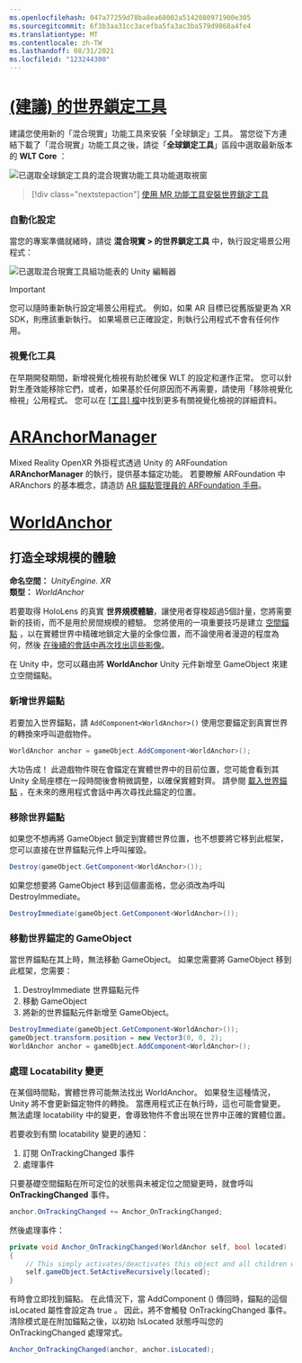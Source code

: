 ```yaml
---
ms.openlocfilehash: 047a77259d78ba8ea68002a5142080971900e305
ms.sourcegitcommit: 6f3b3aa31cc3acefba5fa3ac3ba579d9868a4fe4
ms.translationtype: MT
ms.contentlocale: zh-TW
ms.lasthandoff: 08/31/2021
ms.locfileid: "123244300"
---
```

# <a name="world-locking-tools-recommended"></a>[ (建議) 的世界鎖定工具 ](#tab/wlt)

建議您使用新的「混合現實」功能工具來安裝「全球鎖定」工具。 當您從下方連結下載了「混合現實」功能工具之後，請從「**全球鎖定工具**」區段中選取最新版本的 **WLT Core** ：

![已選取全球鎖定工具的混合現實功能工具功能選取視窗](../../images/spatial-anchors-setup-img-01.png)

> [!div class="nextstepaction"]
> [使用 MR 功能工具安裝世界鎖定工具](../../welcome-to-mr-feature-tool.md)

### <a name="automated-setup"></a>自動化設定

當您的專案準備就緒時，請從 **混合現實 > 的世界鎖定工具** 中，執行設定場景公用程式：

![已選取混合現實工具組功能表的 Unity 編輯器](../../images/world-locking-configuration-img-01.jpeg)

> [!IMPORTANT]
> 您可以隨時重新執行設定場景公用程式。 例如，如果 AR 目標已從舊版變更為 XR SDK，則應該重新執行。 如果場景已正確設定，則執行公用程式不會有任何作用。

### <a name="visualizers"></a>視覺化工具

在早期開發期間，新增視覺化檢視有助於確保 WLT 的設定和運作正常。 您可以針對生產效能移除它們，或者，如果基於任何原因而不再需要，請使用「移除視覺化檢視」公用程式。 您可以在 [ [工具] 檔](https://microsoft.github.io/MixedReality-WorldLockingTools-Unity/DocGen/Documentation/HowTos/Tools.html#visualizers)中找到更多有關視覺化檢視的詳細資料。

# <a name="aranchormanager"></a>[ARAnchorManager](#tab/anchorstore)

Mixed Reality OpenXR 外掛程式透過 Unity 的 ARFoundation **ARAnchorManager** 的執行，提供基本錨定功能。 若要瞭解 ARFoundation 中 ARAnchors 的基本概念，請造訪 [AR 錨點管理員的 ARFoundation 手冊](https://docs.unity3d.com/Packages/com.unity.xr.arfoundation@4.1/manual/anchor-manager.html)。 

# <a name="worldanchor"></a>[WorldAnchor](#tab/worldanchor)

## <a name="building-a-world-scale-experience"></a>打造全球規模的體驗

**命名空間：** *UnityEngine. XR*<br>
**類型：** *WorldAnchor*

若要取得 HoloLens 的真實 **世界規模體驗**，讓使用者穿梭超過5個計量，您將需要新的技術，而不是用於房間規模的體驗。 您將使用的一項重要技巧是建立 [空間錨點](../../../../design/coordinate-systems.md#spatial-anchors) ，以在實體世界中精確地鎖定大量的全像位置，而不論使用者漫遊的程度為何，然後 [在後續的會話中再次找出這些影像](../../../../design/coordinate-systems.md#spatial-anchor-persistence)。

在 Unity 中，您可以藉由將 **WorldAnchor** Unity 元件新增至 GameObject 來建立空間錨點。

### <a name="adding-a-world-anchor"></a>新增世界錨點

若要加入世界錨點，請 `AddComponent<WorldAnchor>()` 使用您要錨定到真實世界的轉換來呼叫遊戲物件。

```cs
WorldAnchor anchor = gameObject.AddComponent<WorldAnchor>();
```

大功告成！ 此遊戲物件現在會錨定在實體世界中的目前位置，您可能會看到其 Unity 全局座標在一段時間後會稍微調整，以確保實體對齊。 請參閱 [載入世界錨點](#loading-a-worldanchor) ，在未來的應用程式會話中再次尋找此錨定的位置。

### <a name="removing-a-world-anchor"></a>移除世界錨點

如果您不想再將 GameObject 鎖定到實體世界位置，也不想要將它移到此框架，您可以直接在世界錨點元件上呼叫摧毀。

```cs
Destroy(gameObject.GetComponent<WorldAnchor>());
```

如果您想要將 GameObject 移到這個畫面格，您必須改為呼叫 DestroyImmediate。

```cs
DestroyImmediate(gameObject.GetComponent<WorldAnchor>());
```

### <a name="moving-a-world-anchored-gameobject"></a>移動世界錨定的 GameObject

當世界錨點在其上時，無法移動 GameObject。 如果您需要將 GameObject 移到此框架，您需要：

1. DestroyImmediate 世界錨點元件
2. 移動 GameObject
3. 將新的世界錨點元件新增至 GameObject。

```cs
DestroyImmediate(gameObject.GetComponent<WorldAnchor>());
gameObject.transform.position = new Vector3(0, 0, 2);
WorldAnchor anchor = gameObject.AddComponent<WorldAnchor>();
```

### <a name="handling-locatability-changes"></a>處理 Locatability 變更

在某個時間點，實體世界可能無法找出 WorldAnchor。 如果發生這種情況，Unity 將不會更新錨定物件的轉換。 當應用程式正在執行時，這也可能會變更。 無法處理 locatability 中的變更，會導致物件不會出現在世界中正確的實體位置。

若要收到有關 locatability 變更的通知：

1. 訂閱 OnTrackingChanged 事件
2. 處理事件

只要基礎空間錨點在所可定位的狀態與未被定位之間變更時，就會呼叫 **OnTrackingChanged** 事件。

```cs
anchor.OnTrackingChanged += Anchor_OnTrackingChanged;
```

然後處理事件：

```cs
private void Anchor_OnTrackingChanged(WorldAnchor self, bool located)
{
    // This simply activates/deactivates this object and all children when tracking changes
    self.gameObject.SetActiveRecursively(located);
}
```

有時會立即找到錨點。 在此情況下，當 AddComponent () 傳回時，錨點的這個 isLocated 屬性會設定為 true <WorldAnchor> 。 因此，將不會觸發 OnTrackingChanged 事件。 清除模式是在附加錨點之後，以初始 IsLocated 狀態呼叫您的 OnTrackingChanged 處理常式。

```cs
Anchor_OnTrackingChanged(anchor, anchor.isLocated);
```